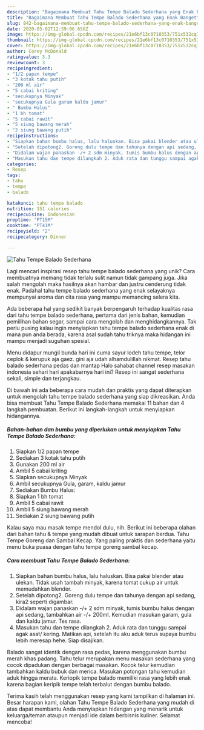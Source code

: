 ```yaml
---
description: "Bagaimana Membuat Tahu Tempe Balado Sederhana yang Enak Banget"
title: "Bagaimana Membuat Tahu Tempe Balado Sederhana yang Enak Banget"
slug: 842-bagaimana-membuat-tahu-tempe-balado-sederhana-yang-enak-banget
date: 2020-05-02T12:59:06.656Z
image: https://img-global.cpcdn.com/recipes/21e6bf13c0710353/751x532cq70/tahu-tempe-balado-sederhana-foto-resep-utama.jpg
thumbnail: https://img-global.cpcdn.com/recipes/21e6bf13c0710353/751x532cq70/tahu-tempe-balado-sederhana-foto-resep-utama.jpg
cover: https://img-global.cpcdn.com/recipes/21e6bf13c0710353/751x532cq70/tahu-tempe-balado-sederhana-foto-resep-utama.jpg
author: Corey McDonald
ratingvalue: 3.3
reviewcount: 3
recipeingredient:
- "1/2 papan tempe"
- "3 kotak tahu putih"
- "200 ml air"
- "5 cabai kriting"
- "secukupnya Minyak"
- "secukupnya Gula garam kaldu jamur"
- " Bumbu Halus"
- "1 bh tomat"
- "5 cabai rawit"
- "5 siung bawang merah"
- "2 siung bawang putih"
recipeinstructions:
- "Siapkan bahan bumbu halus, lalu haluskan. Bisa pakai blender atau ulekan. Tidak usah tambah minyak, karena tomat cukup air untuk memudahkan blender."
- "Setelah dipotong2. Goreng dulu tempe dan tahunya dengan api sedang, kira2 seperti digambar."
- "Didalam wajan panaskan -/+ 2 sdm minyak, tumis bumbu halus dengan api sedang, tambahkan air -/+ 200ml. Kemudian masukan garam, gula dan kaldu jamur. Tes rasa."
- "Masukan tahu dan tempe dilangkah 2. Aduk rata dan tunggu sampai agak asat/ kering. Matikan api, setelah itu aku aduk terus supaya bumbu lebih meresap hehe. Siap disajikan."
categories:
- Resep
tags:
- tahu
- tempe
- balado

katakunci: tahu tempe balado 
nutrition: 151 calories
recipecuisine: Indonesian
preptime: "PT15M"
cooktime: "PT41M"
recipeyield: "2"
recipecategory: Dinner

---
```



![Tahu Tempe Balado Sederhana](https://img-global.cpcdn.com/recipes/21e6bf13c0710353/751x532cq70/tahu-tempe-balado-sederhana-foto-resep-utama.jpg)

Lagi mencari inspirasi resep tahu tempe balado sederhana yang unik? Cara membuatnya memang tidak terlalu sulit namun tidak gampang juga. Jika salah mengolah maka hasilnya akan hambar dan justru cenderung tidak enak. Padahal tahu tempe balado sederhana yang enak selayaknya mempunyai aroma dan cita rasa yang mampu memancing selera kita.

Ada beberapa hal yang sedikit banyak berpengaruh terhadap kualitas rasa dari tahu tempe balado sederhana, pertama dari jenis bahan, kemudian pemilihan bahan segar, sampai cara mengolah dan menghidangkannya. Tak perlu pusing kalau ingin menyiapkan tahu tempe balado sederhana enak di mana pun anda berada, karena asal sudah tahu triknya maka hidangan ini mampu menjadi suguhan spesial.

Menu didapur mungil bunda hari ini cuma sayur lodeh tahu tempe, telor ceplok &amp; kerupuk aja gaez. gini aja udah alhamdulillah nikmat. Resep tahu balado sederhana pedas dan mantap Halo sahabat channel resep masakan indonesia sehari hari apakabarnya hari ini? Resep ini sangat sederhana sekali, simple dan terjangkau.


Di bawah ini ada beberapa cara mudah dan praktis yang dapat diterapkan untuk mengolah tahu tempe balado sederhana yang siap dikreasikan. Anda bisa membuat Tahu Tempe Balado Sederhana memakai 11 bahan dan 4 langkah pembuatan. Berikut ini langkah-langkah untuk menyiapkan hidangannya.

<!--inarticleads1-->

##### Bahan-bahan dan bumbu yang diperlukan untuk menyiapkan Tahu Tempe Balado Sederhana:

1. Siapkan 1/2 papan tempe
1. Sediakan 3 kotak tahu putih
1. Gunakan 200 ml air
1. Ambil 5 cabai kriting
1. Siapkan secukupnya Minyak
1. Ambil secukupnya Gula, garam, kaldu jamur
1. Sediakan  Bumbu Halus:
1. Siapkan 1 bh tomat
1. Ambil 5 cabai rawit
1. Ambil 5 siung bawang merah
1. Sediakan 2 siung bawang putih


Kalau saya mau masak tempe mendol dulu, nih. Berikut ini beberapa olahan dari bahan tahu &amp; tempe yang mudah dibuat untuk sarapan berdua. Tahu Tempe Goreng dan Sambal Kecap. Yang paling praktis dan sederhana yaitu menu buka puasa dengan tahu tempe goreng sambal kecap. 

<!--inarticleads2-->

##### Cara membuat Tahu Tempe Balado Sederhana:

1. Siapkan bahan bumbu halus, lalu haluskan. Bisa pakai blender atau ulekan. Tidak usah tambah minyak, karena tomat cukup air untuk memudahkan blender.
1. Setelah dipotong2. Goreng dulu tempe dan tahunya dengan api sedang, kira2 seperti digambar.
1. Didalam wajan panaskan -/+ 2 sdm minyak, tumis bumbu halus dengan api sedang, tambahkan air -/+ 200ml. Kemudian masukan garam, gula dan kaldu jamur. Tes rasa.
1. Masukan tahu dan tempe dilangkah 2. Aduk rata dan tunggu sampai agak asat/ kering. Matikan api, setelah itu aku aduk terus supaya bumbu lebih meresap hehe. Siap disajikan.


Balado sangat identik dengan rasa pedas, karena menggunakan bumbu merah khas padang. Tahu telur merupakan menu masakan sederhana yang cocok dipadukan dengan berbagai masakan. Kocok telur kemudian tambahkan kaldu bubuk dan merica. Masukan potongan tahu kemudian aduk hingga merata. Keriopik tempe balado memiliki rasa yang lebih enak karena bagian keripik tempe telah terbalut dengan bumbu balado. 

Terima kasih telah menggunakan resep yang kami tampilkan di halaman ini. Besar harapan kami, olahan Tahu Tempe Balado Sederhana yang mudah di atas dapat membantu Anda menyiapkan hidangan yang menarik untuk keluarga/teman ataupun menjadi ide dalam berbisnis kuliner. Selamat mencoba!
